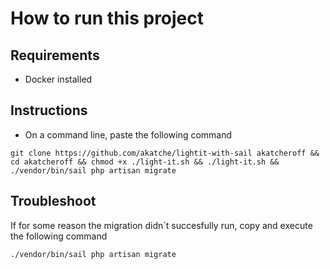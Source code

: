 # How to run this project

## **Requirements**

* Docker installed

## **Instructions**

* On a command line, paste the following command

```
git clone https://github.com/akatche/lightit-with-sail akatcheroff && cd akatcheroff && chmod +x ./light-it.sh && ./light-it.sh && ./vendor/bin/sail php artisan migrate
```

## **Troubleshoot**

If for some reason the migration didn´t succesfully run, copy and execute the following command

```
./vendor/bin/sail php artisan migrate
```
